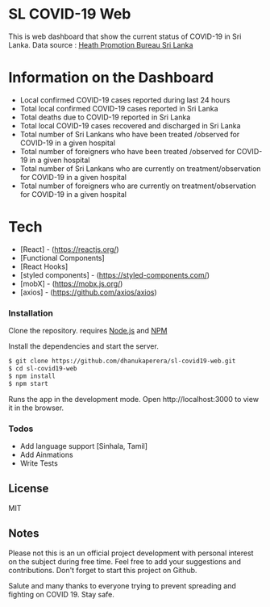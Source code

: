 # SL COVID-19 Web

This is web dashboard that show the current status of COVID-19 in Sri Lanka. Data source : [Heath Promotion Bureau Sri Lanka](https://hpb.health.gov.lk/en/api-documentation)

# Information on the Dashboard

- Local confirmed COVID-19 cases reported during last 24 hours
- Total local confirmed COVID-19 cases reported in Sri Lanka
- Total deaths due to COVID-19 reported in Sri Lanka
- Total local COVID-19 cases recovered and discharged in Sri Lanka
- Total number of Sri Lankans who have been treated /observed for COVID-19 in a given hospital
- Total number of foreigners who have been treated /observed for COVID-19 in a given hospital
- Total number of Sri Lankans who are currently on treatment/observation for COVID-19 in a given hospital
- Total number of foreigners who are currently on treatment/observation for COVID-19 in a given hospital

# Tech

- [React] - (https://reactjs.org/)
- [Functional Components]
- [React Hooks]
- [styled components] - (https://styled-components.com/)
- [mobX] - (https://mobx.js.org/)
- [axios] - (https://github.com/axios/axios)

### Installation

Clone the repository. requires [Node.js](https://nodejs.org/) and [NPM](https://www.npmjs.com/)

Install the dependencies and start the server.

```sh
$ git clone https://github.com/dhanukaperera/sl-covid19-web.git
$ cd sl-covid19-web
$ npm install
$ npm start
```

Runs the app in the development mode.
Open http://localhost:3000 to view it in the browser.

### Todos

- Add language support [Sinhala, Tamil]
- Add Ainmations
- Write Tests

## License

MIT

## Notes

Please not this is an un official project development with personal interest on the subject during free time. Feel free to add your suggestions and contributions. Don't forget to start this project on Github.

Salute and many thanks to everyone trying to prevent spreading and fighting on COVID 19. Stay safe.
